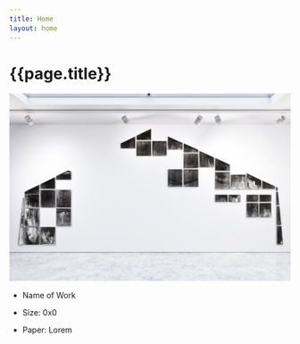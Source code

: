 ```yaml
---
title: Home
layout: home
---
```


<div>
    <h1>{{page.title}}</h1>
</div>

![alex-1.jpg](uploads/alex-1.jpg)

- Name of Work

- Size: 0x0

- Paper: Lorem
